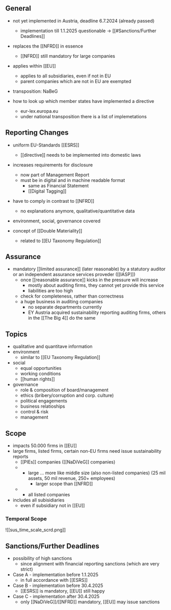 ## General
- not yet implemented in Austria, deadline 6.7.2024 (already passed)
	- implementation till 1.1.2025 questionable -> [[#Sanctions/Further Deadlines]]
- replaces the [[NFRD]] in essence
	- [[NFRD]] still mandatory for large companies
- applies within [[EU]]
	- applies to all subsidiaries, even if not in EU
	- parent companies which are not in EU are exempted
- transposition: NaBeG

- how to look up which member states have implemented a directive
	- eur-lex.europa.eu
	- under national transposition there is a list of implemetations 

## Reporting Changes
- uniform EU-Standards [[ESRS]] 
	- [[directive]] needs to be implemented into domestic laws
- increases requirements for disclosure
	- now part of Management Report
	- must be in digital and in machine readable format
		- same as Financial Statement 
		- [[Digital Tagging]]
- have to comply in contrast to [[NFRD]]
	- no explanations anymore, qualitative/quantitative data
- environment, social, governance covered

- concept of [[Double Materiality]]
	- related to [[EU Taxonomy Regulation]]

## Assurance
- mandatory [[limited assurance]] (later reasonable) by a statutory auditor or an independent assurance services proveder ([[IASP]])
	- once [[reasonable assurance]] kicks in the pressure will increase
		- mostly about auditing firms, they cannot yet provide this service
		- liabilities are too high
	- check for completeness, rather than correctness
	- a huge business in auditing companies
		- no separate departments currently
		- EY Austria acquired sustainability reporting auditing firms, others in the [[The Big 4]] do the same

## Topics
- qualitative and quantitave information
- environment
	- similar to [[EU Taxonomy Regulation]]
- social
	- equal opportunities
	- working conditions
	- [[human rights]]
- governance
	- role & composition of board/management
	- ethics (bribery/corruption and corp. culture)
	- political engagements
	- business relatioships
	- control & risk
	- management

## Scope
- impacts 50.000 firms in [[EU]]
- large firms, listed firms, certain non-EU firms need issue sustainability reports
	- [[PIEs]] companies ([[NaDiVeG]] companies)
	- + large ... more like middle size (also non-listed companies) (25 mil assets, 50 mil revenue, 250+ employees)
		- larger scope than [[NFRD]]
	- + all listed companies
- includes all subisidiaries
	- even if subsidiary not in [[EU]]

### Temporal Scope
![[sus_time_scale_scrd.png]]

## Sanctions/Further Deadlines
- possibility of high sanctions
	- since alignment with financial reporting sanctions (which are very strict)
- Case A - implementation before 1.1.2025
	- in full accordance with [[ESRS]]
- Case B - implementation before 30.4.2025
	- [[ESRS]] is mandatory, [[EU]] still happy
- Case C - implementation after 30.4.2025
	- only [[NaDiVeG]]/[[NFRD]] mandatory, [[EU]] may issue sanctions